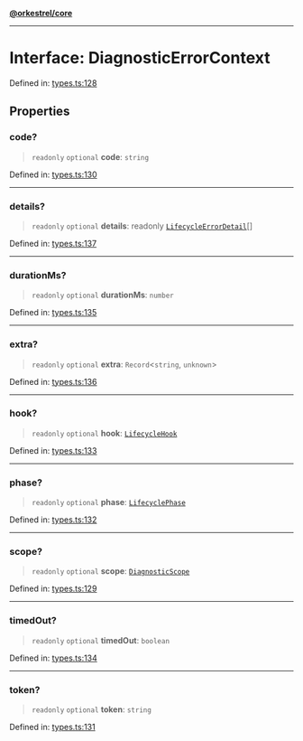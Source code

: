 [**@orkestrel/core**](../index.md)

***

# Interface: DiagnosticErrorContext

Defined in: [types.ts:128](https://github.com/orkestrel/core/blob/cbe5b2d7b027ca6f0f1301ef32750afb69b4764b/src/types.ts#L128)

## Properties

### code?

> `readonly` `optional` **code**: `string`

Defined in: [types.ts:130](https://github.com/orkestrel/core/blob/cbe5b2d7b027ca6f0f1301ef32750afb69b4764b/src/types.ts#L130)

***

### details?

> `readonly` `optional` **details**: readonly [`LifecycleErrorDetail`](LifecycleErrorDetail.md)[]

Defined in: [types.ts:137](https://github.com/orkestrel/core/blob/cbe5b2d7b027ca6f0f1301ef32750afb69b4764b/src/types.ts#L137)

***

### durationMs?

> `readonly` `optional` **durationMs**: `number`

Defined in: [types.ts:135](https://github.com/orkestrel/core/blob/cbe5b2d7b027ca6f0f1301ef32750afb69b4764b/src/types.ts#L135)

***

### extra?

> `readonly` `optional` **extra**: `Record`\<`string`, `unknown`\>

Defined in: [types.ts:136](https://github.com/orkestrel/core/blob/cbe5b2d7b027ca6f0f1301ef32750afb69b4764b/src/types.ts#L136)

***

### hook?

> `readonly` `optional` **hook**: [`LifecycleHook`](../type-aliases/LifecycleHook.md)

Defined in: [types.ts:133](https://github.com/orkestrel/core/blob/cbe5b2d7b027ca6f0f1301ef32750afb69b4764b/src/types.ts#L133)

***

### phase?

> `readonly` `optional` **phase**: [`LifecyclePhase`](../type-aliases/LifecyclePhase.md)

Defined in: [types.ts:132](https://github.com/orkestrel/core/blob/cbe5b2d7b027ca6f0f1301ef32750afb69b4764b/src/types.ts#L132)

***

### scope?

> `readonly` `optional` **scope**: [`DiagnosticScope`](../type-aliases/DiagnosticScope.md)

Defined in: [types.ts:129](https://github.com/orkestrel/core/blob/cbe5b2d7b027ca6f0f1301ef32750afb69b4764b/src/types.ts#L129)

***

### timedOut?

> `readonly` `optional` **timedOut**: `boolean`

Defined in: [types.ts:134](https://github.com/orkestrel/core/blob/cbe5b2d7b027ca6f0f1301ef32750afb69b4764b/src/types.ts#L134)

***

### token?

> `readonly` `optional` **token**: `string`

Defined in: [types.ts:131](https://github.com/orkestrel/core/blob/cbe5b2d7b027ca6f0f1301ef32750afb69b4764b/src/types.ts#L131)

